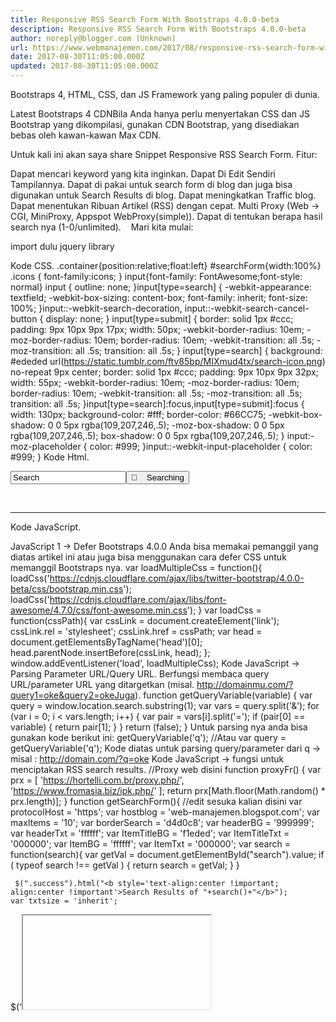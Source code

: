 ```yaml
---
title: Responsive RSS Search Form With Bootstraps 4.0.0-beta
description: Responsive RSS Search Form With Bootstraps 4.0.0-beta
author: noreply@blogger.com (Unknown)
url: https://www.webmanajemen.com/2017/08/responsive-rss-search-form-with-bootstrap-4.html
date: 2017-08-30T11:05:00.000Z
updated: 2017-08-30T11:05:00.000Z
---
```


Bootstraps 4, HTML, CSS, dan JS Framework yang paling populer di dunia.

Latest Bootstraps 4 CDNBila Anda hanya perlu menyertakan CSS dan JS Bootstrap yang dikompilasi, gunakan CDN Bootstrap, yang disediakan bebas oleh kawan-kawan Max CDN. 
<link rel="stylesheet" href="https://maxcdn.bootstrapcdn.com/bootstrap/4.0.0-alpha.6/css/bootstrap.min.css" integrity="sha384-rwoIResjU2yc3z8GV/NPeZWAv56rSmLldC3R/AZzGRnGxQQKnKkoFVhFQhNUwEyJ" crossorigin="anonymous">
<script src="https://code.jquery.com/jquery-3.1.1.slim.min.js" integrity="sha384-A7FZj7v+d/sdmMqp/nOQwliLvUsJfDHW+k9Omg/a/EheAdgtzNs3hpfag6Ed950n" crossorigin="anonymous"></script>
<script src="https://cdnjs.cloudflare.com/ajax/libs/tether/1.4.0/js/tether.min.js" integrity="sha384-DztdAPBWPRXSA/3eYEEUWrWCy7G5KFbe8fFjk5JAIxUYHKkDx6Qin1DkWx51bBrb" crossorigin="anonymous"></script>
<script src="https://maxcdn.bootstrapcdn.com/bootstrap/4.0.0-alpha.6/js/bootstrap.min.js" integrity="sha384-vBWWzlZJ8ea9aCX4pEW3rVHjgjt7zpkNpZk+02D9phzyeVkE+jo0ieGizqPLForn" crossorigin="anonymous"></script>

Untuk kali ini akan saya share Snippet Responsive RSS Search Form. 
Fitur:

Dapat mencari keyword yang kita inginkan.
Dapat Di Edit Sendiri Tampilannya.
Dapat di pakai untuk search form di blog dan juga bisa digunakan untuk Search Results di blog.
Dapat meningkatkan Traffic blog.
Dapat menentukan Ribuan Artikel (RSS) dengan cepat.
Multi Proxy (Web -> CGI, MiniProxy, Appspot WebProxy(simple)).
Dapat di tentukan berapa hasil search nya (1-0/unlimited).
   Mari kita mulai:


import dulu jquery library 
<script src="https://ajax.googleapis.com/ajax/libs/jquery/3.2.1/jquery.min.js"></script>

Kode CSS.
.container{position:relative;float:left}
#searchForm{width:100%}
.icons { font-family:icons; }
input{font-family: FontAwesome;font-style: normal}
input {
 outline: none;
}input[type=search] {
 -webkit-appearance: textfield;
 -webkit-box-sizing: content-box;
 font-family: inherit;
 font-size: 100%;
}input::-webkit-search-decoration,
input::-webkit-search-cancel-button {
 display: none; 
}
input[type=submit] { 
 border: solid 1px #ccc;
 padding: 9px 10px 9px 17px;
 width: 50px;
  -webkit-border-radius: 10em;
 -moz-border-radius: 10em;
 border-radius: 10em;
  -webkit-transition: all .5s;
 -moz-transition: all .5s;
 transition: all .5s;
  }
input[type=search] {
 background: #ededed url(https://static.tumblr.com/ftv85bp/MIXmud4tx/search-icon.png) no-repeat 9px center;
 border: solid 1px #ccc;
 padding: 9px 10px 9px 32px;
 width: 55px;
  -webkit-border-radius: 10em;
 -moz-border-radius: 10em;
 border-radius: 10em;
  -webkit-transition: all .5s;
 -moz-transition: all .5s;
 transition: all .5s;
}input[type=search]:focus,input[type=submit]:focus {
 width: 130px;
 background-color: #fff;
 border-color: #66CC75;
  -webkit-box-shadow: 0 0 5px rgba(109,207,246,.5);
 -moz-box-shadow: 0 0 5px rgba(109,207,246,.5);
 box-shadow: 0 0 5px rgba(109,207,246,.5);
}
input:-moz-placeholder {
 color: #999;
}input::-webkit-input-placeholder {
 color: #999;
}
Kode Html.
<div class="container mt-2">
<form action="javascript:getSearchForm();" class="form-inline" id="searchForm" method="POST">
  <div class="input-group">
  <input type="search" id="search" class="form-control" onClick="this.select();" value="Search"></input><input type="submit" id="submit" class="input-group-addon" onClick="removeBefore();" value="&#xf002;&nbsp;&nbsp;&nbsp;&nbsp;Searching" class="icons"></input>
  </div></form></div><br><hr>
<center><span class="success"></span></center>
<div class="embed-responsive embed-responsive-16by9"><div class="embed-responsive-item"></div></div>
Kode JavaScript.

JavaScript 1 -> Defer Bootstraps 4.0.0
Anda bisa memakai pemanggil yang diatas artikel ini atau juga bisa menggunakan cara defer CSS untuk memanggil Bootstraps nya.
var loadMultipleCss = function(){
 loadCss('https://cdnjs.cloudflare.com/ajax/libs/twitter-bootstrap/4.0.0-beta/css/bootstrap.min.css');
 loadCss('https://cdnjs.cloudflare.com/ajax/libs/font-awesome/4.7.0/css/font-awesome.min.css');
} 
var loadCss = function(cssPath){
    var cssLink = document.createElement('link');
    cssLink.rel = 'stylesheet';
    cssLink.href = cssPath;
    var head = document.getElementsByTagName('head')[0];
    head.parentNode.insertBefore(cssLink, head);
};
window.addEventListener('load', loadMultipleCss);
Kode JavaScript -> Parsing Parameter URL/Query URL.
Berfungsi membaca query URL/parameter URL yang ditargetkan (misal. http://domainmu.com/?query1=oke&query2=okeJuga).
function getQueryVariable(variable) {
    var query = window.location.search.substring(1);
    var vars = query.split('&');
    for (var i = 0; i < vars.length; i++) {
      var pair = vars[i].split('=');
      if (pair[0] == variable) {
        return pair[1];
      }
    }
    return (false);
  }
Untuk parsing nya anda bisa gunakan kode berikut ini:
getQueryVariable('q');
//Atau
var query = getQueryVariable('q');
Kode diatas untuk parsing query/parameter dari q -> misal : http://domain.com/?q=oke 
Kode JavaScript -> fungsi untuk menciptakan RSS search results.
//Proxy web disini
function proxyFr()
{    var prx = [
        'https://hortelli.com.br/proxy.php/',
        'https://www.fromasia.biz/ipk.php/'
    ];
    return prx[Math.floor(Math.random() * prx.length)];
}  function getSearchForm(){ //edit sesuka kalian disini
    var protocolHost = 'https';
    var hostblog = 'web-manajemen.blogspot.com';
    var maxItems = '10';
    var borderSearch = 'd4d0c8';
    var headerBG = '999999';
    var headerTxt = 'ffffff';
    var ItemTitleBG = 'f1eded';
    var ItemTitleTxt = '000000';
    var ItemBG = 'ffffff';
    var ItemTxt = '000000';
    var search = function(search){
      var getVal = document.getElementById("search").value;
      if ( typeof search !== getVal )
      { 
        return search = getVal;
      } 
    }
     
     $(".success").html("<b style='text-align:center !important; align:center !important'>Search Results of "+search()+"</b>");
    var txtsize = 'inherit';
   $('<iframe>', {
   src: proxyFr()+'http://rssdog.com/index.htm?url='+protocolHost+'%3A%2F%2F'+hostblog+'%2Frss.xml%3Fredirect%3Dfalse%26max-results%3D9000&mode=html&showonly='+search()+'&maxitems='+maxItems+'&showdescs=0&desctrim=0&descmax=0&tabwidth=100%25&xmlbtn=1&utf8=1&linktarget=_blank&textsize='+txtsize+'&fullhtml=1&bordercol=%23'+borderSearch+'&headbgcol=%23'+headerBG+'&headtxtcol=%23'+headerTxt+'&titlebgcol=%23'+ItemTitleBG+'&titletxtcol=%23'+ItemTitleTxt+'&itembgcol=%23'+ItemBG+'&itemtxtcol=%23'+ItemTxt+'&ctl=0',
     id: 'myFrame',
     class: 'embed-responsive-item',
     frameborder: 0,
     height: '100%',
     width: '100%',
     //style: 'width:100%; height:500px',
     scrolling: 'yes'
   }).appendTo('.embed-responsive-item');
    }
function removeBefore(){
    $(".embed-responsive-item").html("");
  }

#tutorial OL { counter-reset: item } #tutorial LI { display: block } #tutorial LI:before { content: counters(item, ".") " "; counter-increment: item }Demo:
window.onload = function(){    var link = "https://rawgit.com/dimaslanjaka/2818403a6cdf22eac4f6fc48f4863f8f/raw/cef9aeb6b7446497add98d2a0e4fcebc1dc1a61c/index.html" var iframe = document.createElement('iframe'); iframe.frameBorder=0; iframe.width="300px"; iframe.height="250px"; iframe.id="embed-responsive-item"; iframe.setAttribute("src", link); document.getElementById("cc").appendChild(iframe);  } Your browser not used JavaScript, this demo required javascript runtime
Untuk yang kalian ingin gunakan di search results blog kalian. Tinggal ganti var search = function().... Ke var search = getQueryVariable('q');
Demikian artikel responsive RSS Search Results, untuk AMP page nyusul. Selamat mencoba<hr/> <a href="https://www.webmanajemen.com/2017/08/responsive-rss-search-form-with-bootstrap-4.html" rel="follow" class="button" id="read-more">Read More</a>